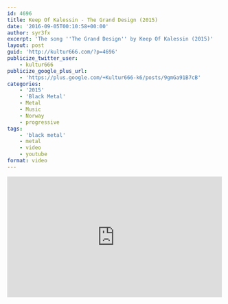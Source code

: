 ```yaml
---
id: 4696
title: Keep Of Kalessin - The Grand Design (2015)
date: '2016-09-05T00:10:58+00:00'
author: syr3fx
excerpt: 'The song ''The Grand Design'' by Keep Of Kalessin (2015)'
layout: post
guid: 'http://kultur666.com/?p=4696'
publicize_twitter_user:
    - kultur666
publicize_google_plus_url:
    - 'https://plus.google.com/+Kultur666-k6/posts/9gmGa91B7cB'
categories:
    - '2015'
    - 'Black Metal'
    - Metal
    - Music
    - Norway
    - progressive
tags:
    - 'black metal'
    - metal
    - video
    - youtube
format: video
---
```


<iframe allow="accelerometer; autoplay; clipboard-write; encrypted-media; gyroscope; picture-in-picture; web-share" allowfullscreen="" frameborder="0" height="281" loading="lazy" src="https://www.youtube.com/embed/DpgxRvZAfEw?feature=oembed" title="Keep of Kalessin - The Grand Design" width="500"></iframe>